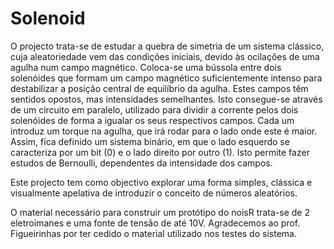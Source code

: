 # Solenoid

O projecto trata-se de estudar a quebra de simetria de um sistema clássico, cuja aleatoriedade vem das condições iniciais, devido às ocilações de uma agulha num campo magnético. 
Coloca-se uma bússola entre dois solenóides que formam um campo magnético suficientemente intenso para destabilizar a posição central de equilíbrio da agulha. 
Estes campos têm sentidos opostos, mas intensidades semelhantes. Isto consegue-se através de um circuito em paralelo, utilizado para dividir a corrente pelos dois solenóides de forma a igualar os seus respectivos campos. Cada um introduz um torque na agulha, que irá rodar para o lado onde este é maior.  
Assim, fica definido um sistema binário, em que o lado esquerdo se caracteriza por um bit (0) e o lado direito por outro (1). Isto permite fazer estudos de Bernoulli, dependentes da intensidade dos campos.  

Este projecto tem como objectivo explorar uma forma simples, clássica e visualmente apelativa de introduzir o conceito de números aleatórios.  

O material necessário para construir um protótipo do noisR trata-se de 2 eletroímanes e uma fonte de tensão de até 10V. Agradecemos ao prof. Figueirinhas por ter cedido o material utilizado nos testes do sistema.


 
